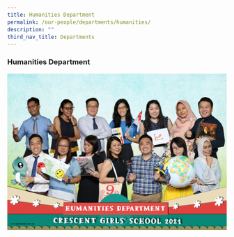 ```yaml
---
title: Humanities Department
permalink: /our-people/departments/humanities/
description: ""
third_nav_title: Departments
---
```

### **Humanities Department**

![](/images/dept5.png)
